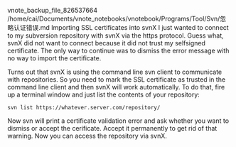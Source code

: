 vnote_backup_file_826537664 /home/cai/Documents/vnote_notebooks/vnotebook/Programs/Tool/Svn/忽略认证错误.md
Importing SSL certificates into svnX
I just wanted to connect to my subversion repository with svnX via the https protocol. Guess what, svnX did not want to connect because it did not trust my selfsigned certificate. The only way to continue was to dismiss the error message with no way to import the certificate.

Turns out that svnX is using the command line svn client to communicate with repositories. So you need to mark the SSL certificate as trusted in the command line client and then svnX will work automatically. To do that, fire up a terminal window and just list the contents of your repository:

```
svn list https://whatever.server.com/repository/
```

Now svn will print a certificate validation error and ask whether you want to dismiss or accept the cerificate. Accept it permanently to get rid of that warning. Now you can access the repository via svnX.

